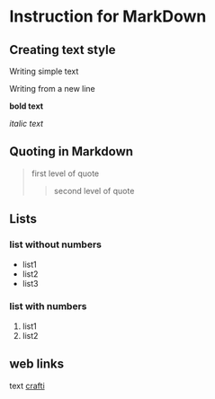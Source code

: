 # Instruction for MarkDown

## Creating text style
Writing simple text

Writing from a new line

**bold text**

*italic text*

## Quoting in Markdown
>first level of quote
>>second level of quote

## Lists
### list without numbers
* list1
* list2
* list3

### list with numbers
1. list1
2. list2

## web links
text [crafti](http.crafti.md "poping hint")
